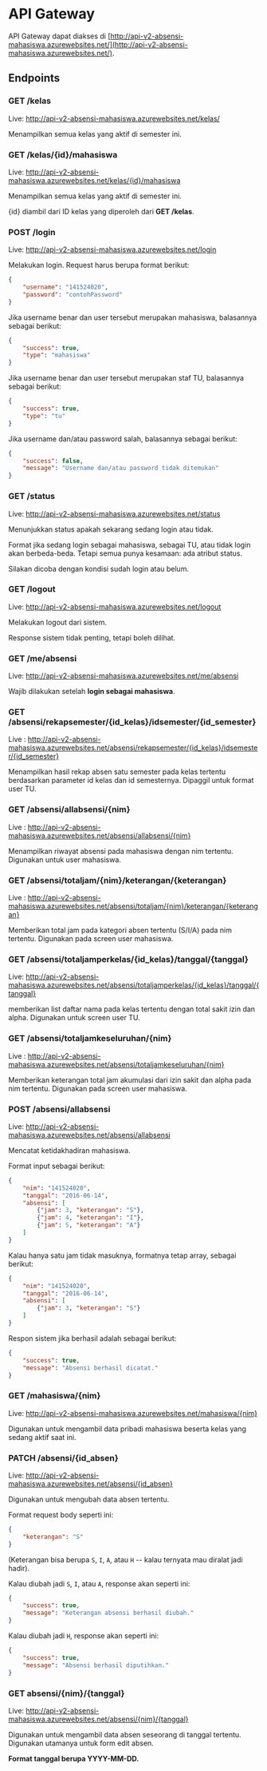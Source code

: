 # API Gateway

API Gateway dapat diakses di [http://api-v2-absensi-mahasiswa.azurewebsites.net/](http://api-v2-absensi-mahasiswa.azurewebsites.net/).

## Endpoints

### GET /kelas

Live: http://api-v2-absensi-mahasiswa.azurewebsites.net/kelas/

Menampilkan semua kelas yang aktif di semester ini.

### GET /kelas/{id}/mahasiswa

Live: http://api-v2-absensi-mahasiswa.azurewebsites.net/kelas/{id}/mahasiswa

Menampilkan semua kelas yang aktif di semester ini.

{id} diambil dari ID kelas yang diperoleh dari **GET /kelas**.

### POST /login

Live: http://api-v2-absensi-mahasiswa.azurewebsites.net/login

Melakukan login. Request harus berupa format berikut:

```JSON
{
	"username": "141524020",
	"password": "contohPassword"
}
```

Jika username benar dan user tersebut merupakan mahasiswa, balasannya sebagai berikut:

```JSON
{
    "success": true,
    "type": "mahasiswa"
}
```

Jika username benar dan user tersebut merupakan staf TU, balasannya sebagai berikut:

```json
{
    "success": true,
    "type": "tu"
}
```

Jika username dan/atau password salah, balasannya sebagai berikut:

```json
{
    "success": false,
    "message": "Username dan/atau password tidak ditemukan"
}
```

### GET /status

Live: http://api-v2-absensi-mahasiswa.azurewebsites.net/status

Menunjukkan status apakah sekarang sedang login atau tidak.

Format jika sedang login sebagai mahasiswa, sebagai TU, atau tidak login akan berbeda-beda. Tetapi semua punya kesamaan: ada atribut status.

Silakan dicoba dengan kondisi sudah login atau belum.

### GET /logout

Live: http://api-v2-absensi-mahasiswa.azurewebsites.net/logout

Melakukan logout dari sistem.

Response sistem tidak penting, tetapi boleh dilihat.

### GET /me/absensi

Live: http://api-v2-absensi-mahasiswa.azurewebsites.net/me/absensi

Wajib dilakukan setelah **login sebagai mahasiswa**.


### GET  /absensi/rekapsemester/{id_kelas}/idsemester/{id_semester}
Live : http://api-v2-absensi-mahasiswa.azurewebsites.net/absensi/rekapsemester/{id_kelas}/idsemester/{id_semester}

Menampilkan hasil rekap absen satu semester pada kelas tertentu berdasarkan parameter id kelas dan id semesternya. Dipaggil untuk format user TU.


### GET /absensi/allabsensi/{nim}
Live :  http://api-v2-absensi-mahasiswa.azurewebsites.net/absensi/allabsensi/{nim}

Menampilkan riwayat absensi pada mahasiswa dengan nim tertentu. Digunakan untuk user mahasiswa.


### GET /absensi/totaljam/{nim}/keterangan/{keterangan}
Live :    http://api-v2-absensi-mahasiswa.azurewebsites.net/absensi/totaljam/{nim}/keterangan/{keterangan}

Memberikan total jam pada kategori absen tertentu (S/I/A) pada nim tertentu. Digunakan pada screen user mahasiswa.


### GET /absensi/totaljamperkelas/{id_kelas}/tanggal/{tanggal}
Live: http://api-v2-absensi-mahasiswa.azurewebsites.net/absensi/totaljamperkelas/{id_kelas}/tanggal/{tanggal}

memberikan list daftar nama pada kelas tertentu dengan total sakit izin dan alpha. Digunakan untuk screen user TU.

### GET /absensi/totaljamkeseluruhan/{nim}
Live :     http://api-v2-absensi-mahasiswa.azurewebsites.net/absensi/totaljamkeseluruhan/{nim}

Memberikan keterangan total jam akumulasi dari izin sakit dan alpha pada nim tertentu. Digunakan pada screen user mahasiswa.

### POST /absensi/allabsensi

Live: http://api-v2-absensi-mahasiswa.azurewebsites.net/absensi/allabsensi

Mencatat ketidakhadiran mahasiswa.

Format input sebagai berikut:

```json
{
	"nim": "141524020",
	"tanggal": "2016-06-14",
	"absensi": [
		{"jam": 3, "keterangan": "S"},
		{"jam": 4, "keterangan": "I"},
		{"jam": 5, "keterangan": "A"}
	]
}
```

Kalau hanya satu jam tidak masuknya, formatnya tetap array, sebagai berikut:

```json
{
	"nim": "141524020",
	"tanggal": "2016-06-14",
	"absensi": [
		{"jam": 3, "keterangan": "S"}
	]
}
```

Respon sistem jika berhasil adalah sebagai berikut:

```json
{
    "success": true,
    "message": "Absensi berhasil dicatat."
}
```

### GET /mahasiswa/{nim}

Live: http://api-v2-absensi-mahasiswa.azurewebsites.net/mahasiswa/{nim}

Digunakan untuk mengambil data pribadi mahasiswa beserta kelas yang sedang aktif saat ini.

### PATCH /absensi/{id_absen}

Live: http://api-v2-absensi-mahasiswa.azurewebsites.net/absensi/{id_absen}

Digunakan untuk mengubah data absen tertentu.

Format request body seperti ini:

```json
{
	"keterangan": "S"
}
```

(Keterangan bisa berupa `S`, `I`, `A`, atau `H` -- kalau ternyata mau diralat jadi hadir).

Kalau diubah jadi `S`, `I`, atau `A`, response akan seperti ini:

```json
{
    "success": true,
    "message": "Keterangan absensi berhasil diubah."
}
```

Kalau diubah jadi `H`, response akan seperti ini:

```json
{
    "success": true,
    "message": "Absensi berhasil diputihkan."
}
```

### GET absensi/{nim}/{tanggal}

Live: http://api-v2-absensi-mahasiswa.azurewebsites.net/absensi/{nim}/{tanggal}

Digunakan untuk mengambil data absen seseorang di tanggal tertentu. Digunakan utamanya untuk form edit absen.

**Format tanggal berupa YYYY-MM-DD.**

